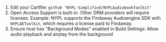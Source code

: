 1) Edit your Cartfile: `github "NYPL-Simplified/NYPLAudiobookToolkit"`
2) Open Access Support is built-in. Other DRM providers will require licenses. Example: NYPL supports the Findaway Audioengine SDK with `NYPLAEToolkit`, which requires a license paid to Findaway.
3) Ensure host has "Background Modes" enabled in Build Settings: Allow audio playback and airplay from the background
